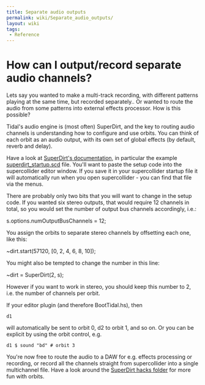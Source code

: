 ```yaml
---
title: Separate audio outputs
permalink: wiki/Separate_audio_outputs/
layout: wiki
tags:
 - Reference
---
```


<languages/> <translate>

# How can I output/record separate audio channels?

Lets say you wanted to make a multi-track recording, with different
patterns playing at the same time, but recorded separately.. Or wanted
to route the audio from some patterns into external effects processor.
How is this possible?

Tidal's audio engine is (most often) SuperDirt, and the key to routing
audio channels is understanding how to configure and use orbits. You can
think of each orbit as an audio output, with its own set of global
effects (by default, reverb and delay).

Have a look at [SuperDirt's
documentation](https://github.com/musikinformatik/SuperDirt), in
particular the example
[superdirt_startup.scd](https://github.com/musikinformatik/SuperDirt/blob/develop/superdirt_startup.scd)
file. You'll want to paste the setup code into the supercollider editor
window. If you save it in your supercollider startup file it will
automatically run when you open supercollider - you can find that file
via the menus.

There are probably only two bits that you will want to change in the
setup code. If you wanted six stereo outputs, that would require 12
channels in total, so you would set the number of output bus channels
accordingly, i.e.:

s.options.numOutputBusChannels = 12;

You assign the orbits to separate stereo channels by offsetting each
one, like this:

\~dirt.start(57120, \[0, 2, 4, 6, 8, 10\]);

You might also be tempted to change the number in this line:

\~dirt = SuperDirt(2, s);

However if you want to work in stereo, you should keep this number to 2,
i.e. the number of channels per orbit.

If your editor plugin (and therefore BootTidal.hs), then

    d1

will automatically be sent to orbit 0, d2 to orbit 1, and so on. Or you
can be explicit by using the orbit control, e.g.

    d1 $ sound "bd" # orbit 3

You're now free to route the audio to a DAW for e.g. effects processing
or recording, or record all the channels straight from supercollider
into a single multichannel file. Have a look around the [SuperDirt hacks
folder](https://github.com/musikinformatik/SuperDirt/tree/master/hacks)
for more fun with orbits.

</translate>
